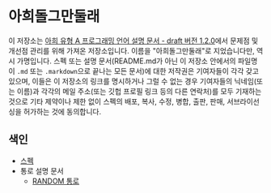 # 아희돌그만둘래
이 저장소는 [아희 유형 A 프로그래밍 언어 설명 문서 - draft 버전 1.2.0](https://gist.github.com/xnuk/1f6f65ce001c49703cdd)에서 문제점 및 개선점 관리를 위해 가져온 저장소입니다. 이름을 "아희돌그만둘래"로 지었습니다만, 역시 가명입니다. 스펙 또는 설명 문서(README.md가 아닌 이 저장소 안에서의 파일명이 `.md` 또는 `.markdown`으로 끝나는 모든 문서)에 대한 저작권은 기여자들이 각각 갖고 있으며, 이들은 이 저장소의 링크를 명시하거나 그럴 수 없는 경우 기여자들의 닉네임(또는 이름)과 각각의 메일 주소(또는 깃헙 프로필 링크 등의 다른 연락처)를 모두 기재하는 것으로 기타 제약이나 제한 없이 스펙의 배포, 복사, 수정, 병합, 출판, 판매, 서브라이선싱을 허가하는 것에 동의합니다. 

## 색인
- [스펙](/SPEC.md)
- 통로 설명 문서
  - [RANDOM 통로](/ext/RANDOM.md)
